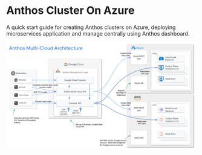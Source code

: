# Anthos Cluster On Azure
A quick start guide for creating Anthos clusters on Azure, deploying microservices application  and manage centrally using Anthos dashboard.

![Anthos Multi-Cloud Architecture](docs/images/anthos-multi-cloud-arch.png)
